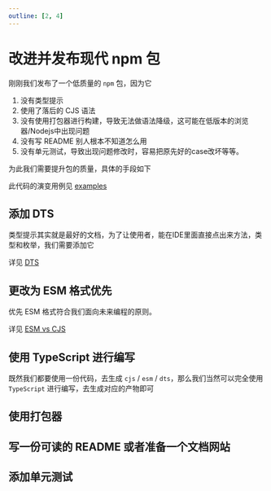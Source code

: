 ```yaml
---
outline: [2, 4]
---
```


# 改进并发布现代 npm 包

刚刚我们发布了一个低质量的 `npm` 包，因为它

1. 没有类型提示
2. 使用了落后的 CJS 语法
3. 没有使用打包器进行构建，导致无法做语法降级，这可能在低版本的浏览器/Nodejs中出现问题
4. 没有写 README 别人根本不知道怎么用
5. 没有单元测试，导致出现问题修改时，容易把原先好的case改坏等等。

为此我们需要提升包的质量，具体的手段如下

此代码的演变用例见 [examples](https://github.com/sonofmagic/monorepo-template/tree/main/apps/website/why/examples)

## 添加 DTS

类型提示其实就是最好的文档，为了让使用者，能在IDE里面直接点出来方法，类型和枚举，我们需要添加它

详见 [DTS](./dts.md)

## 更改为 ESM 格式优先

优先 ESM 格式符合我们面向未来编程的原则。

详见 [ESM vs CJS](./esm-vs-cjs.md)

## 使用 TypeScript 进行编写

既然我们都要使用一份代码，去生成 `cjs` / `esm` / `dts`，那么我们当然可以完全使用 `TypeScript` 进行编写，去生成对应的产物即可

## 使用打包器

## 写一份可读的 README 或者准备一个文档网站

## 添加单元测试
